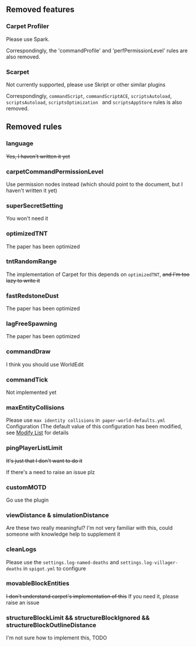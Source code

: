 ## Removed features

### Carpet Profiler

Please use Spark.

Correspondingly, the 'commandProfile' and 'perfPermissionLevel' rules are also removed.

### Scarpet

Not currently supported, please use Skript or other similar plugins

Correspondingly, ` commandScript `, ` commandScriptACE `, ` scriptsAutoload `, ` scriptsAutoload `, `scriptsOptimization `
and `scriptsAppStore` rules is also removed.

## Removed rules

### language

~~Yes, I haven't written it yet~~

### carpetCommandPermissionLevel

Use permission nodes instead (which should point to the document, but I haven't written it yet)

### superSecretSetting

You won't need it

### optimizedTNT

The paper has been optimized

### tntRandomRange

The implementation of Carpet for this depends on `optimizedTNT`, ~~and I'm too lazy to write it~~

### fastRedstoneDust

The paper has been optimized

### lagFreeSpawning

The paper has been optimized

### commandDraw

I think you should use WorldEdit

### commandTick

Not implemented yet

### maxEntityCollisions

Please use `max identity collisions` in` paper-world-defaults.yml`
Configuration (The default value of this configuration has been modified, see [Modify List](./DefaultModifiedConfigList) for
details

### pingPlayerListLimit

~~It's just that I don't want to do it~~

If there's a need to raise an issue plz

### customMOTD

Go use the plugin

### viewDistance & simulationDistance

Are these two really meaningful? I'm not very familiar with this, could someone with knowledge help to supplement it

### cleanLogs

Please use the `settings.log-named-deaths` and `settings.log-villager-deaths` in `spigot.yml` to configure

### movableBlockEntities

~~I don't understand carpet's implementation of this~~ If you need it, please raise an issue

### structureBlockLimit && structureBlockIgnored && structureBlockOutlineDistance

I'm not sure how to implement this, TODO